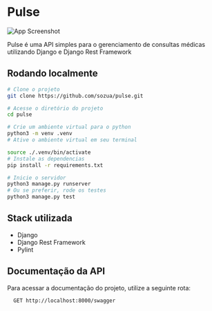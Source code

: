 
# Pulse

![App Screenshot](https://gist.github.com/sozua/de4d7070588771733b416101f798c80f/raw/cee38d5b76898ddfef22ed3f7129b707610f0e63/logo.png)

Pulse é uma API simples para o gerenciamento de consultas médicas utilizando Django e Django Rest Framework


## Rodando localmente

```bash
# Clone o projeto
git clone https://github.com/sozua/pulse.git

# Acesse o diretório do projeto
cd pulse

# Crie um ambiente virtual para o python
python3 -m venv .venv
# Ative o ambiente virtual em seu terminal

source ./.venv/bin/activate
# Instale as dependencias
pip install -r requirements.txt

# Inicie o servidor
python3 manage.py runserver
# Ou se preferir, rode os testes
python3 manage.py test
```
## Stack utilizada

- Django
- Django Rest Framework
- Pylint


## Documentação da API
Para acessar a documentação do projeto,  utilize a seguinte rota:
```http
  GET http://localhost:8000/swagger
```
